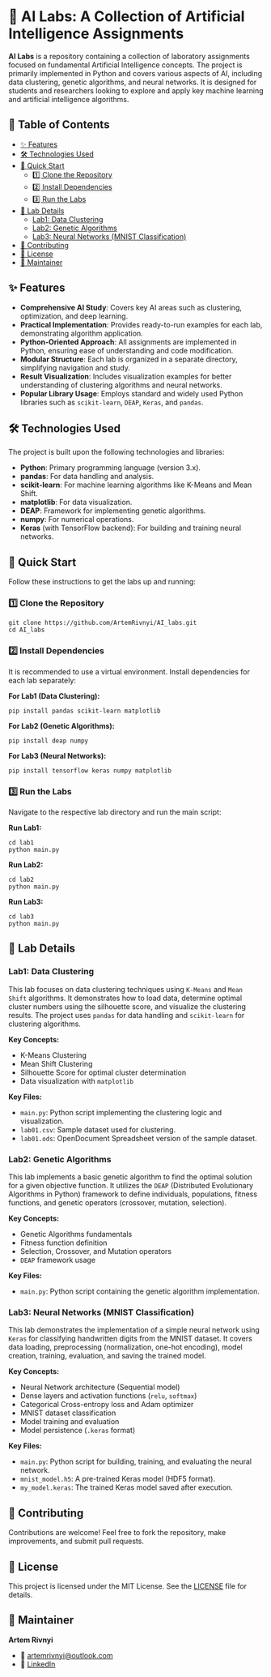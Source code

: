 # 🧠 AI Labs: A Collection of Artificial Intelligence Assignments

**AI Labs** is a repository containing a collection of laboratory assignments focused on fundamental Artificial Intelligence concepts. The project is primarily implemented in Python and covers various aspects of AI, including data clustering, genetic algorithms, and neural networks. It is designed for students and researchers looking to explore and apply key machine learning and artificial intelligence algorithms.

## 📝 Table of Contents

*   [✨ Features]()
*   [🛠️ Technologies Used]()
*   [🚀 Quick Start]()
    *   [1️⃣ Clone the Repository]()
    *   [2️⃣ Install Dependencies]()
    *   [3️⃣ Run the Labs]()
*   [🔬 Lab Details]()
    *   [Lab1: Data Clustering]()
    *   [Lab2: Genetic Algorithms]()
    *   [Lab3: Neural Networks (MNIST Classification)]()
*   [🤝 Contributing]()
*   [📄 License]()
*   [🧰 Maintainer]()

## ✨ Features

*   **Comprehensive AI Study**: Covers key AI areas such as clustering, optimization, and deep learning.
*   **Practical Implementation**: Provides ready-to-run examples for each lab, demonstrating algorithm application.
*   **Python-Oriented Approach**: All assignments are implemented in Python, ensuring ease of understanding and code modification.
*   **Modular Structure**: Each lab is organized in a separate directory, simplifying navigation and study.
*   **Result Visualization**: Includes visualization examples for better understanding of clustering algorithms and neural networks.
*   **Popular Library Usage**: Employs standard and widely used Python libraries such as `scikit-learn`, `DEAP`, `Keras`, and `pandas`.

## 🛠️ Technologies Used

The project is built upon the following technologies and libraries:

*   **Python**: Primary programming language (version 3.x).
*   **pandas**: For data handling and analysis.
*   **scikit-learn**: For machine learning algorithms like K-Means and Mean Shift.
*   **matplotlib**: For data visualization.
*   **DEAP**: Framework for implementing genetic algorithms.
*   **numpy**: For numerical operations.
*   **Keras** (with TensorFlow backend): For building and training neural networks.

## 🚀 Quick Start

Follow these instructions to get the labs up and running:

### 1️⃣ Clone the Repository

```shell
git clone https://github.com/ArtemRivnyi/AI_labs.git
cd AI_labs
```

### 2️⃣ Install Dependencies

It is recommended to use a virtual environment. Install dependencies for each lab separately:

**For Lab1 (Data Clustering):**

```shell
pip install pandas scikit-learn matplotlib
```

**For Lab2 (Genetic Algorithms):**

```shell
pip install deap numpy
```

**For Lab3 (Neural Networks):**

```shell
pip install tensorflow keras numpy matplotlib
```

### 3️⃣ Run the Labs

Navigate to the respective lab directory and run the main script:

**Run Lab1:**

```shell
cd lab1
python main.py
```

**Run Lab2:**

```shell
cd lab2
python main.py
```

**Run Lab3:**

```shell
cd lab3
python main.py
```

## 🔬 Lab Details

### Lab1: Data Clustering

This lab focuses on data clustering techniques using `K-Means` and `Mean Shift` algorithms. It demonstrates how to load data, determine optimal cluster numbers using the silhouette score, and visualize the clustering results. The project uses `pandas` for data handling and `scikit-learn` for clustering algorithms.

**Key Concepts:**

*   K-Means Clustering
*   Mean Shift Clustering
*   Silhouette Score for optimal cluster determination
*   Data visualization with `matplotlib`

**Key Files:**

*   `main.py`: Python script implementing the clustering logic and visualization.
*   `lab01.csv`: Sample dataset used for clustering.
*   `lab01.ods`: OpenDocument Spreadsheet version of the sample dataset.

### Lab2: Genetic Algorithms

This lab implements a basic genetic algorithm to find the optimal solution for a given objective function. It utilizes the `DEAP` (Distributed Evolutionary Algorithms in Python) framework to define individuals, populations, fitness functions, and genetic operators (crossover, mutation, selection).

**Key Concepts:**

*   Genetic Algorithms fundamentals
*   Fitness function definition
*   Selection, Crossover, and Mutation operators
*   `DEAP` framework usage

**Key Files:**

*   `main.py`: Python script containing the genetic algorithm implementation.

### Lab3: Neural Networks (MNIST Classification)

This lab demonstrates the implementation of a simple neural network using `Keras` for classifying handwritten digits from the MNIST dataset. It covers data loading, preprocessing (normalization, one-hot encoding), model creation, training, evaluation, and saving the trained model.

**Key Concepts:**

*   Neural Network architecture (Sequential model)
*   Dense layers and activation functions (`relu`, `softmax`)
*   Categorical Cross-entropy loss and Adam optimizer
*   MNIST dataset classification
*   Model training and evaluation
*   Model persistence (`.keras` format)

**Key Files:**

*   `main.py`: Python script for building, training, and evaluating the neural network.
*   `mnist_model.h5`: A pre-trained Keras model (HDF5 format).
*   `my_model.keras`: The trained Keras model saved after execution.

## 🤝 Contributing

Contributions are welcome! Feel free to fork the repository, make improvements, and submit pull requests.

## 📄 License

This project is licensed under the MIT License. See the [LICENSE](LICENSE) file for details.

## 🧰 Maintainer

**Artem Rivnyi**

*   📧 [artemrivnyi@outlook.com]()
*   🔗 [LinkedIn](https://www.linkedin.com/in/artem-rivnyi/)

